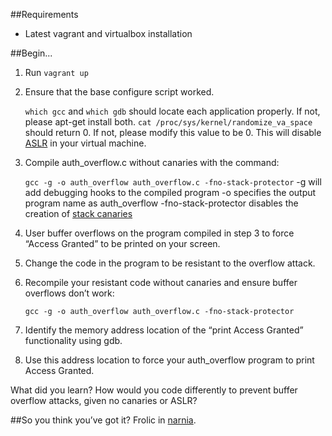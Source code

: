 ##Requirements
* Latest vagrant and virtualbox installation

##Begin...
1. Run `vagrant up`
2. Ensure that the base configure script worked.

    `which gcc` and `which gdb` should locate each application properly. If not, please apt-get install both.
    `cat /proc/sys/kernel/randomize_va_space` should return 0. If not, please modify this value to be 0. This will disable [ASLR](https://en.wikipedia.org/wiki/Address_space_layout_randomization) in your virtual machine.

3. Compile auth_overflow.c without canaries with the command:

    `gcc -g -o auth_overflow auth_overflow.c -fno-stack-protector`
    -g will add debugging hooks to the compiled program
    -o specifies the output program name as auth_overflow
    -fno-stack-protector disables the creation of [stack canaries](https://en.wikipedia.org/wiki/Stack_buffer_overflow#Stack_canaries)

4. User buffer overflows on the program compiled in step 3 to force “Access Granted” to be printed on your screen.
5. Change the code in the program to be resistant to the overflow attack.
6. Recompile your resistant code without canaries and ensure buffer overflows don’t work:

    `gcc -g -o auth_overflow auth_overflow.c -fno-stack-protector`

7. Identify the memory address location of the “print Access Granted” functionality using gdb.
8. Use this address location to force your auth_overflow program to print Access Granted.

What did you learn?
How would you code differently to prevent buffer overflow attacks, given no canaries or ASLR?

##So you think you’ve got it?
Frolic in [narnia](https://overthewire.org/wargames/narnia).
